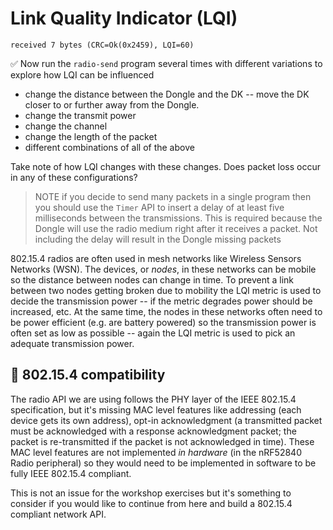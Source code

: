 # Link Quality Indicator (LQI)

```console
received 7 bytes (CRC=Ok(0x2459), LQI=60)
```

✅ Now run the `radio-send` program several times with different variations to explore how LQI can be influenced

- change the distance between the Dongle and the DK -- move the DK closer to or further away from the Dongle.
- change the transmit power
- change the channel
- change the length of the packet
- different combinations of all of the above

Take note of how LQI changes with these changes. Does packet loss occur in any of these configurations?

> NOTE if you decide to send many packets in a single program then you should use the `Timer` API to insert a delay of at least five milliseconds between the transmissions. This is required because the Dongle will use the radio medium right after it receives a packet. Not including the delay will result in the Dongle missing packets

802.15.4 radios are often used in mesh networks like Wireless Sensors Networks (WSN). The devices, or *nodes*, in these networks can be mobile so the distance between nodes can change in time. To prevent a link between two nodes getting broken due to mobility the LQI metric is used to decide the transmission power -- if the metric degrades power should be increased, etc. At the same time, the nodes in these networks often need to be power efficient (e.g. are battery powered) so the transmission power is often set as low as possible -- again the LQI metric is used to pick an adequate transmission power.

## 🔎 802.15.4 compatibility

The radio API we are using follows the PHY layer of the IEEE 802.15.4 specification, but it's missing MAC level features like addressing (each device gets its own address), opt-in acknowledgment (a transmitted packet must be acknowledged with a response acknowledgment packet; the packet is re-transmitted if the packet is not acknowledged in time). These MAC level features are not implemented *in hardware* (in the nRF52840 Radio peripheral) so they would need to be implemented in software to be fully IEEE 802.15.4 compliant.

This is not an issue for the workshop exercises but it's something to consider if you would like to continue from here and build a 802.15.4 compliant network API.
